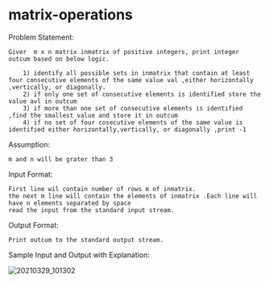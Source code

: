 # matrix-operations

Problem Statement:


 	Giver  m x n matrix inmatrix of positive integers, print integer outcum based on below logic.
 
 		1) identify all possible sets in inmatrix that contain at least four consecutive elements of the same value val ,either horizontally ,vertically, or diagonally.
 		2) if only one set of consecutive elements is identified store the value avl in outcum
 		3) if more than one set of consecutive elements is identified ,find the smallest value and store it in outcum
 		4) if no set of four cosecutive elements of the same value is identified either horizontally,vertically, or diagonally ,print -1
 
 Assumption:
 
 	m and n will be grater than 3

Input Format:

	First line wil contain number of rows m of inmatrix.
	the next m line will contain the elements of inmatrix .Each line will have n elements separated by space
	read the input from the standard input stream.

Output Format:

	Print outcum to the standard output stream.



Sample Input and Output with Explanation:


![20210329_101302](https://user-images.githubusercontent.com/46212104/112788038-99c0f600-9077-11eb-9f1d-4ecada8d25f6.jpg)
